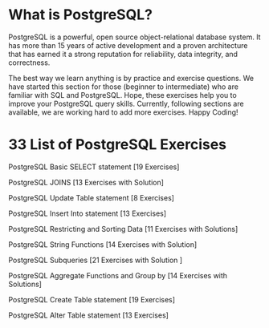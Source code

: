 # What is PostgreSQL?

PostgreSQL is a powerful, open source object-relational database system. It has more than 15 years of active development and a proven architecture that has earned it a strong reputation for reliability, data integrity, and correctness.

The best way we learn anything is by practice and exercise questions. We have started this section for those (beginner to intermediate) who are familiar with SQL and PostgreSQL. Hope, these exercises help you to improve your PostgreSQL query skills. Currently, following sections are available, we are working hard to add more exercises. Happy Coding!

# 33 List of PostgreSQL Exercises

PostgreSQL Basic SELECT statement [19 Exercises]

PostgreSQL JOINS [13 Exercises with Solution]

PostgreSQL Update Table statement [8 Exercises]

PostgreSQL Insert Into statement [13 Exercises]

PostgreSQL Restricting and Sorting Data [11 Exercises with Solutions]

PostgreSQL String Functions [14 Exercises with Solution]

PostgreSQL Subqueries [21 Exercises with Solution ]

PostgreSQL Aggregate Functions and Group by [14 Exercises with Solutions]

PostgreSQL Create Table statement [19 Exercises]

PostgreSQL Alter Table statement [13 Exercises]

